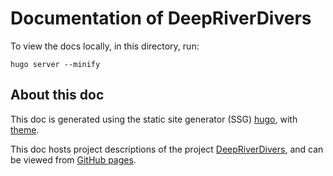 # Documentation of DeepRiverDivers

To view the docs locally,
in this directory, run:

```
hugo server --minify
```

## About this doc

This doc is generated using the static site generator (SSG) [hugo](https://gohugo.io/),
with [theme](https://github.com/alex-shpak/hugo-book).

This doc hosts project descriptions of the project [DeepRiverDivers](https://github.com/yindrew/DeepRiverDivers),
and can be viewed from [GitHub pages](TBD).
